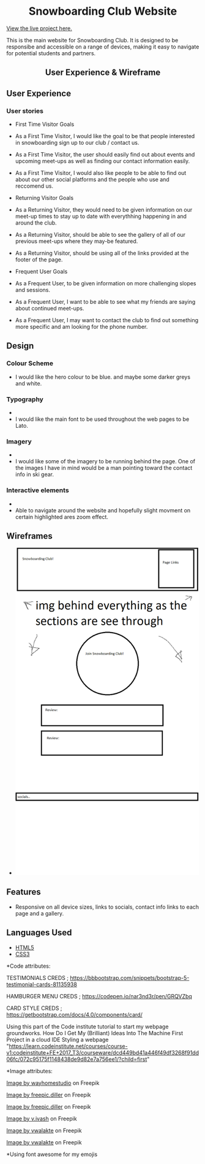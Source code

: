 <h1 align="center">Snowboarding Club Website</h1>

[View the live project here.](https://github.com/GrgryRtsch/snowboarding-club)

This is the main website for Snowboarding Club. It is designed to be responsibe and accessible on a range of devices, making it easy to navigate for potential students and partners.

<h2 align="center">User Experience & Wireframe</h2>

## User Experience

### User stories

- First Time Visitor Goals
- As a First Time Visitor, I would like the goal to be that people interested in snowboarding sign up to our club / contact us.
- As a First Time Visitor, the user should easily find out about events and upcoming meet-ups as well as finding our contact information easily.
- As a First Time Visitor, I would also like people to be able to find out about our other social platforms and the people who use and reccomend us.

- Returning Visitor Goals
- As a Returning Visitor, they would need to be given information on our meet-up times to stay up to date with everythhing happening in and around the club.
- As a Returning Visitor, should be able to see the gallery of all of our previous meet-ups where they may-be featured.
- As a Returning Visitor, should be using all of the links provided at the footer of the page.

- Frequent User Goals
- As a Frequent User, to be given information on more challenging slopes and sessions.
- As a Frequent User, I want to be able to see what my friends are saying about continued meet-ups.
- As a Frequent User, I may want to contact the club to find out something more specific and am looking for the phone number.

## Design

### Colour Scheme

- I would like the hero colour to be blue. and maybe some darker greys and white.

### Typography

-
- I would like the main font to be used throughout the web pages to be Lato.

### Imagery

-
- I would like some of the imagery to be running behind the page. One of the images I have in mind would be a man pointing toward the contact info in ski gear.

### Interactive elements

-
- Able to navigate around the website and hopefully slight movment on certain highlighted ares zoom effect.

## Wireframes

- <img src="https://github.com/GrgryRtsch/GrgryRtsch/blob/main/Wireframe.png">

## Features

- Responsive on all device sizes, links to socials, contact info links to each page and a gallery.

## Languages Used

- [HTML5](https://en.wikipedia.org/wiki/HTML5)
- [CSS3](https://en.wikipedia.org/wiki/Cascading_Style_Sheets)

\*Code attributes:

TESTIMONIALS CREDS ; https://bbbootstrap.com/snippets/bootstrap-5-testimonial-cards-81135938

HAMBURGER MENU CREDS ; https://codepen.io/nar3nd3r/pen/GRQVZbq

CARD STYLE CREDS ; https://getbootstrap.com/docs/4.0/components/card/

Using this part of the Code institute tutorial to start my webpage groundworks.
How Do I Get My (Brilliant) Ideas Into The Machine First Project in a cloud IDE Styling a webpage
"https://learn.codeinstitute.net/courses/course-v1:codeinstitute+FE+2017_T3/courseware/dcd449bd41a446f49df3268f91dd06fc/072c95175f1148438de9d82e7a756ee1/?child=first"

\*Image attributes:

<a href="https://www.freepik.com/free-photo/active-stupefied-man-trains-winter-mountains-goes-snowboarding-wears-grey-jacket-ski-goggles-indicates-with-surprised-expression-empty-space_14271277.htm#query=snowboarding&position=0&from_view=search&track=sph">Image by wayhomestudio</a> on Freepik

<a href="https://www.freepik.com/free-photo/close-up-ski-boots-white-snowboard_1620632.htm#query=snowboarding&position=1&from_view=search&track=sph">Image by freepic.diller</a> on Freepik

<a href="https://www.freepik.com/free-photo/close-up-ski-boots-white-snowboard_1620632.htm#query=snowboarding&position=1&from_view=search&track=sph">Image by freepic.diller</a> on Freepik

<a href="https://www.freepik.com/free-photo/lace-sport-wood-smiling-fun_1057136.htm#query=snowboarding&position=17&from_view=search&track=sph">Image by v.ivash</a> on Freepik

<a href="https://www.freepik.com/free-photo/winter-mountain-landscape-with-sun_10585587.htm#query=skiing&position=2&from_view=search&track=sph">Image by vwalakte</a> on Freepik

<a href="https://www.freepik.com/free-photo/winter-ski-panorama-alps_10585590.htm#query=skiing%20landscape&position=5&from_view=search&track=ais">Image by vwalakte</a> on Freepik

\*Using font awesome for my emojis
<a href="https://fontawesome.com/"></a>
